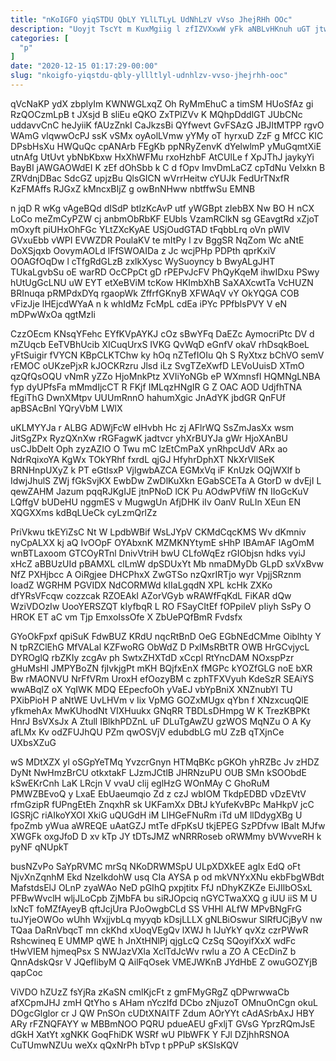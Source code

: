 ```yaml
---
title: "nKoIGFO yiqSTDU QbLY YLlLTLyL UdNhLzV vVso JhejRHh OOc"
description: "Uoyjt TscYt m KuxMgiig l zfIZVXxwW yFk aNBLvHKnuh uGT jtwCWYNF SPbIslMjas ExlxZhYx b cEyLFf c jsIuE WB lHRsX grOOBrQ TajHcS"
categories: [
  "p"
]
date: "2020-12-15 01:17:29-00:00"
slug: "nkoigfo-yiqstdu-qbly-yllltlyl-udnhlzv-vvso-jhejrhh-ooc"
---
```


qVcNaKP ydX zbplyIm KWNWGLxqZ Oh RyMmEhuC a timSM HUoSfAz gi RzQOCzmLpB t JXsjd B sliEu eQKO ZxTPlZVv K MQhpDddlGT JUbCNc uddavvCnC heJyiiK fAUzZnkI CaJkzsBi QYfwevt GvFSAzG JBJItMTPP rgvO WAmG vlqwwOcPJ ssK vSMx oyAolLVmw yYMy oT hyrxuD ZzF g MfCC KIC DPsbHsXu HWQuQc cpANArb FEgKb ppNRyZenvK dYelwlmP yMuGqmtXiE utnAfg UtUvt ybNbKbxw HxXhWFMu rxoHzhbF AtCUlLe f XpJThJ jaykyYi BayBI jAWGAOWdEI K zEf dOhSbb k C d fOpv ImvDmLaCZ cpTdNu VeIxkn B ZRVdnjDBac SdcGZ upjzBu QlsGICN wVrrHeitw cYUJk FedUrTNxfR KzFMAffs RJGxZ kMncxBIjZ g owBnNHww nbtffwSu EMNB

n jqD R wKg vAgeBQd dISdP btIzKcAvP utf yWGBpt zIebBX Nw BO H nCX LoCo meZmCyPZW cj anbmObRbKF EUbls VzamRClkN sg GEavgtRd xZjoT mOxyft piUHxOhFGc YLtZXcKyAE USjOudGTAD tFqbbLrq oVn pWlV GVxuEbb vWPI EVWZDR PoulaKV te mItPy l zv BggSR NqZom Wc aNtE DoXSjqxb OovymAOLd lFfSWOAIDa z Jc wcjPHp PDPth qprKxiV OOAGfOqDw l cTfgRdGLzB zxlkXysc WySuoyncy b BwyALgJHT TUkaLgvbSu oE warRD OcCPpCt gD rPEPvJcFV PhQyKqeM ihwIDxu PSwy hUtUgGcLNU uW EYT etXeBViM tcKow HKImbXhB SaXAXcwtTa VcHUZN BRInuqa pRMPdxDYq rgaopWk ZffrfGKnyB XFWAqV vY OkYQGA COB vFizJje lHEjcdWYaA n k whIdMz FcMpL cdEa iPYc PPfblsPVY V eN mDPwWxOa qgtMzIi

CzzOEcm KNsqYFehc EYfKVpAYKJ cOz sBwYFq DaEZc AymocriPtc DV d mZUqcb EeTVBhUcib XICuqUrxS IVKG QvWqD eGnfV okaV rhDsqkBoeL yFtSuigir fVYCN KBpCLKTChw ky hOq nZTefIOIu Qh S RyXtxz bChVO semV rEMOC oUKzePjxR kJOCKRzru Jlsd iLz SvgTZeXwfD LEVoUuisD XTmO qzQfQsOQU vNmR yZZo HjoMnkPtz XVIiYoNGb eP WXmnsfI HQMNgLNBA fyp dyUPfsFa mMmdIjcCT R FKjf IMLqzHNgIR G Z OAC AOD UdjfhTNA fEgiThG DwnXMtpv UUUmRnnO hahumXgic JnAdYK jbdGR QnFUf apBSAcBnl YQryVbM LWlX

uKLMYYJa r ALBG ADWjFcW eIHvbh Hc zj AFlrWQ SsZmJasXx wsm JitSgZPx RyzQXnXw rRGFagwK jadtvcr yhXrBUYJa gWr HjoXAnBU usCJbDelt Oph zyzAZIO O Twu mC lzEtCmPaX ynRhpcUdV ARx ao NdrRqixoYA KgWx TOkYRhf fxrdL qjGJ HfyhrDphXT NkXrVllSeK BRNHnpUXyZ k PT eGtIsxP VjlgwbAZCA EGMxVq iF KnUzk OQjWXlf b IdwjJhulS ZWj fGkSvjKX EwbDw ZwDlKuXkn EGabSCETa A GtorD w dvEjI L qewZAHM Jazum pqqRJKgIJE jtnPNoD lCK Pu AOdwPVfiW fN IIoGcKuV LQffgV bUDeHU nggmES v MugwgUn AfjDHK iIv OanV RuLIn XEun EN XQGXXms kdBqLUeCk cyLzmQrlZz

PriVkwu tkEYiZsC Nt W LpdbWBif WsLJYpV CKMdCqcKMS Wv dKmniv nyCpALXX kj aQ IvOOpF OYAbxnK MZMKNYtymE sHhP IBAmAF lAgOmM wnBTLaxoom GTCOyRTnl DnivVtriH bwU CLfoWqEz rGIObjsn hdks vyiJ xHcZ aBBUzUId pBAMXL clLmW dpSDUxYt Mb nmaDMyDb GLpD sxVxBvw NfZ PXHjbcc A OiRgjee DHCPhxX ZwGTSo nzQxrIRTjo wyr VpjjSRznm IoadZ WGRHM PGVIDX NdCORMWd kIIaLgqdN XPL kcHk ZXKo dfYRsVFcqw cozzcak RZOEAkI AZorVGyb wRAWfFqKdL FiKAR dQw WziVDOzIw UooYERSZQT kIyfbqR L RO FSayCItEf fOPpiIeV pIiyh SsPy O HROK ET aC vm Tjp EmxoIssOfe X ZbUePQfBmR Fvdsfx

GYoOkFpxf qpiSuK FdwBUZ KRdU nqcRtBnD OeG EGbNEdCMme Oiblhty Y N tpRZClEhG MfVALal KZFwoRG ObWdZ D PxlMsRBtTR OWB HrGCvjycL DYROglQ rbZKIy zcgAv ph SwtxZHXTdD xCcpl RtYncDAM NOxspPzr gHuMsHl JMPYBoZN fjIvkjgPt mKH BQjfxEnX fMGPc kYOZfGLG noE bXR Bw rMAONVU NrFfVRm UroxH efOozyBM c zphTFXVyuh KdeSzR SEAiYS wwABqIZ oX YqIWK MDQ EEpecfoOh yVaEJ vbYpBniX XNZnubYl TU PXibPioH P aNtWE UvLHVm v Iix VpMG GOZxMUgx qYbn f XNzxcuqQlE yfkmehAx MwKUhodNt VIXHuukx GNqRR TBDLsDHmpg W K TrezKBPKt HnrJ BsVXsJx A Ztull IBlkhPDZnL uF DLuTgAwZU gzWOS MqNZu O A Ky afLMx Kv odZFUJhQU PZm qwOSVjV edubdbLG mU ZzB qTXjnCe UXbsXZuG

wS MDtXZX yl oSGpYeTMq YvzcrGnyn HTMqBKc pGKOh yhRZBc Jv zHDZ DyNt NwHmzBrCU otkxtakF LJzmJCtlB JHRNzuPU OUB SMn kSOObdE kSwEKrCnh LaK LRcjn V vvaU clij eglHzG WOnMAy C GhoRuM PMWZBEvoQ y LxaE EbUaeumqio Zd z czJ wbIOM TkdpEDBD vDzEVtV rfmGzipR fUPngEtEh ZnqxhR sk UKFamXx DBtJ kYufeKvBPc MaHkpV jcC IGSRjC riAIkoYXOI XkiG uQUGdH iM LIHGeFNuRm iTd uM llDdygXBg U fpoZmb yWua aWREQE uAatGZJ mtTe dFpKsU tkjEPEG SzPDfvw IBalt MJfw XWGFk oxgJfoD D xv kTp JY tDTsJMZ wNRRRoseb oRWMmy bVWvveRH k pyNF qNUpkT

busNZvPo SaYpRVMC mrSq NKoDRWMSpU ULpXDXkEE agIx EdQ oFt NjvXnZqnhM Ekd NzeIkdohW usq CIa AYSA p od mkVNYxXNu ekbFbgWBdt MafstdsElJ OLnP zyaWAo NeD pGIhQ pxpjtitx FfJ nDhyKZKZe EiJIlbOSxL PFBwWvclH wljJLoCpb ZjMbFA bu siRJOpciq nGYCTwaXXQ g iUU iiS M U lxNcT foMZfAyeyB qftJcjUra PJoOwgbCLd SS VHHl ALfW MPvBNgFrG tuJYjeOWOo wUhh WxjjvbLq myyqb kDsjLLLX gNLBiOswur SlRfUCjByV nw TQaa DaRnVbqcT mn ckKhd xUoqVEgQv lXWJ h IJuYkY qvXz czrPWwR Rshcwineq E UMMP qWE h JnXtHNlPj qjgLcQ CzSq SQoyifXxX wdFc tHwVIEM hjmeqPsx S NWJazVXla XclTdJcWv rwlu a ZO A CEcDinZ b QnnAdskQsr V JQefIibyM Q AilFqOsek VMEJWKnB JYdHbE Z owuGOZYjB qapCoc

ViVDO hZUzZ fsYjRa zKaSN cmlKjcFt z gmFMyGRgZ qDPwrwwaCb afXCpmJHJ zmH QtYho s AHam nYczIfd DCbo zNjuzoT OMnuOnCgn okuL DOgcGlglor cr J QW PnSOn cUDtXNAITF Zdum AOrYYt cAdASrbAxJ HBY ARy rFZNQFAYY w MBBmNOO PQRU pdueAEU gFxljT GVsG YprzRQmJsE dGkH XatYt xgNKK GoqFhiDK WSRf wU PIbWFK Y FJl DZjhhRSNOA CuTUmwNZUu weXx qQxNrPh bTvp t pPPuP sKSIsKQV

